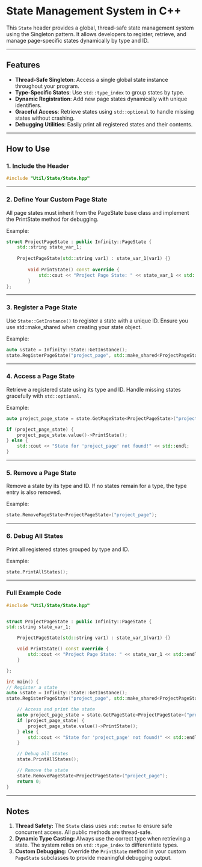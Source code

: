 # State Management System in C++

This `State` header provides a global, thread-safe state management system using the Singleton pattern. It allows developers to register, retrieve, and manage page-specific states dynamically by type
and ID.

---

## Features

* **Thread-Safe Singleton**: Access a single global state instance throughout your program.
* **Type-Specific States**: Use `std::type_index` to group states by type.
* **Dynamic Registration**: Add new page states dynamically with unique identifiers.
* **Graceful Access**: Retrieve states using `std::optional` to handle missing states without crashing.
* **Debugging Utilities**: Easily print all registered states and their contents.

---

## How to Use

### 1. Include the Header

```c++
#include "Util/State/State.hpp"
```

---

### 2. Define Your Custom Page State

All page states must inherit from the PageState base class and implement the PrintState method for debugging.

Example:

```c++
struct ProjectPageState : public Infinity::PageState {
    std::string state_var_1;
    
    ProjectPageState(std::string var1) : state_var_1(var1) {}
    
        void PrintState() const override {
            std::cout << "Project Page State: " << state_var_1 << std::endl;
        }
};
```

---

### 3. Register a Page State

Use `State::GetInstance()` to register a state with a unique ID. Ensure you use std::make_shared when creating your state object.

Example:

```c++
auto &state = Infinity::State::GetInstance();
state.RegisterPageState("project_page", std::make_shared<ProjectPageState>("Initialized Value"));
```

---

### 4. Access a Page State

Retrieve a registered state using its type and ID. Handle missing states gracefully with `std::optional`.

Example:

```c++
auto project_page_state = state.GetPageState<ProjectPageState>("project_page");

if (project_page_state) {
    project_page_state.value()->PrintState();
} else {
    std::cout << "State for 'project_page' not found!" << std::endl;
}

```

---

### **5. Remove a Page State**

Remove a state by its type and ID. If no states remain for a type, the type entry is also removed.

Example:

```c++
state.RemovePageState<ProjectPageState>("project_page");
```

---

### **6. Debug All States**

Print all registered states grouped by type and ID.

Example:

```c++
state.PrintAllStates();
```

___

### Full Example Code

```c++
#include "Util/State/State.hpp"


struct ProjectPageState : public Infinity::PageState {
std::string state_var_1;

    ProjectPageState(std::string var1) : state_var_1(var1) {}

    void PrintState() const override {
        std::cout << "Project Page State: " << state_var_1 << std::endl;
    }

};

int main() {
// Register a state
auto &state = Infinity::State::GetInstance();
state.RegisterPageState("project_page", std::make_shared<ProjectPageState>("Initialized Value"));

    // Access and print the state
    auto project_page_state = state.GetPageState<ProjectPageState>("project_page");
    if (project_page_state) {
        project_page_state.value()->PrintState();
    } else {
        std::cout << "State for 'project_page' not found!" << std::endl;
    }

    // Debug all states
    state.PrintAllStates();

    // Remove the state
    state.RemovePageState<ProjectPageState>("project_page");
    return 0;
}
```

---

## Notes

1. **Thread Safety:** The `State` class uses `std::mutex` to ensure safe concurrent access. All public methods are thread-safe.
2. **Dynamic Type Casting:** Always use the correct type when retrieving a state. The system relies on `std::type_index` to differentiate types.
3. **Custom Debugging:** Override the `PrintState` method in your custom `PageState` subclasses to provide meaningful debugging output.